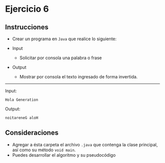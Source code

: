 # Ejercicio 6

## Instrucciones

- Crear un programa en `Java` que realice lo siguiente:

- Input
  - Solicitar por consola una palabra o frase

- Output
  - Mostrar por consola el texto ingresado de forma invertida.

--- 

Input:
```
Hola Generation
```
Output:
``` 
noitareneG aloH
```

## Consideraciones

- Agregar a ésta carpeta el archivo `.java` que contenga la clase principal, así como su método `void main`.
- Puedes desarrollar el algoritmo y su pseudocódigo
